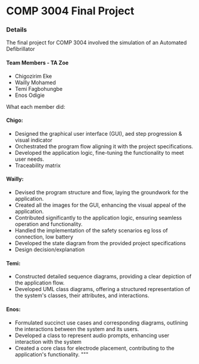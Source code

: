 # COMP 3004 Final Project 

### Details
The final project for COMP 3004 involved the simulation of an Automated Defibrillator 


#### Team Members - TA Zoe
- Chigozirim Eke
- Wailly Mohamed
- Temi Fagbohungbe
- Enos Odigie

What each member did: 
#### Chigo:
- Designed the graphical user interface (GUI), aed step progression & visual indicator
- Orchestrated the program flow aligning it with the project specifications.
- Developed the application logic, fine-tuning the functionality to meet user needs.
- Traceability matrix


#### Wailly:
- Devised the program structure and flow, laying the groundwork for the application.
- Created all the images for the GUI, enhancing the visual appeal of the application.
- Contributed significantly to the application logic, ensuring seamless operation and functionality.
- Handled the implementation of the safety scenarios eg loss of connection, low battery
- Developed the state diagram from the provided project specifications
- Design decision/explanation

#### Temi:
- Constructed detailed sequence diagrams, providing a clear depiction of the application flow.
- Developed UML class diagrams, offering a structured representation of the system's classes, their attributes, and interactions.

#### Enos:
- Formulated succinct use cases and corresponding diagrams, outlining the interactions between the system and its users.
- Developed a class to represent audio prompts, enhancing user interaction with the system
- Created a core class for electrode placement, contributing to the application's functionality.
"""
